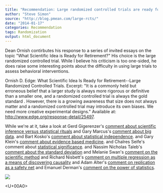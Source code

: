 ```yaml
---
title: "Recommendation: Large randomized controlled trials are ready for retirement"
author: "Steve Simon"
source: "http://blog.pmean.com/large-rcts/"
date: "2014-01-17"
categories: Recommendation
tags: Randomization
output: html_document
---
```


Dean Ornish contirbutes his response to a series of invited essays on
the topic "What Scientific Idea is Ready for Retirement?" His choice is
the large randomized controlled trial. While I believe his criticism is
too one-sided, he does raise some interesting points about the
difficulty in using large trials to assess behavioral
interventions.

<!---More--->

Ornish D. Edge: What Scientific Idea Is Ready for Retirement--Large
Randomized Controlled Trials. Excerpt: "It is a commonly held but
erroneous belief that a larger study is always more rigorous or
definitive than a smaller one, and a randomized controlled trial is
always the gold standard . However, there is a growing awareness that
size does not always matter and a randomized controlled trial may
introduce its own biases. We need more creative experimental designs."
Available at: <http://www.edge.org/response-detail/25497>.

While we're at it, take a look at Gerd Gigerenzer's [comment about
scientific inference versus statistical
rituals](http://www.edge.org/response-detail/25462) and Gary Marcus's
[comment about big data](http://www.edge.org/response-detail/25512). and
Bart Kosko's [comment about statistical
independence](http://www.edge.org/response-detail/25492). and Gary
Klein's [comment about evidence based
medicine](http://www.edge.org/response-detail/25433). and Chalres
Seife's comment about [statistical
significance](http://www.edge.org/response-detail/25414). and Nassim
Nicholas Taleb's [comment about the standard
deviation](http://www.edge.org/response-detail/25401) and Melanie Swan's
[comment on the scientific
method](http://www.edge.org/response-detail/25398) and Richard Nisbett's
[comment on multiple regression as a means of discovering
causality](http://www.edge.org/response-detail/25387) and Adam Alter's
[comment on replication as a safety
net](http://www.edge.org/response-detail/25357) and Emanuel Derman's
[comment on the power of
statistics](http://www.edge.org/response-detail/25349).

![](http://www.pmean.com/images/images/14/large-rcts01.png)



<U+00A0>


